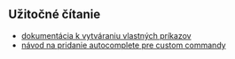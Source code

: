 ## Užitočné čítanie
* [dokumentácia k vytváraniu vlastných príkazov](https://docs.cypress.io/api/cypress-api/custom-commands.html#Syntax)
* [návod na pridanie autocomplete pre custom commandy](https://docs.cypress.io/guides/tooling/typescript-support.html#Types-for-custom-commands)
